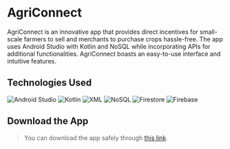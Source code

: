 # AgriConnect
AgriConnect is an innovative app that provides direct incentives for‬ small-scale farmers to sell and merchants to purchase crops hassle-free.‬ The app uses Android Studio with Kotlin and NoSQL while incorporating‬ APIs for additional functionalities. AgriConnect boasts an easy-to-use‬ interface and intuitive features.

## Technologies Used
![Android Studio](https://img.shields.io/badge/-Android_Studio-3DDC84?style=flat-square&logo=android-studio&logoColor=white)
![Kotlin](https://img.shields.io/badge/-Kotlin-7F52FF?style=flat-square&logo=kotlin&logoColor=white)
![XML](https://img.shields.io/badge/-XML-007ACC?style=flat-square&logo=xml&logoColor=white)
![NoSQL](https://img.shields.io/badge/-NoSQL-000000?style=flat-square&logo=nosql&logoColor=white)
![Firestore](https://img.shields.io/badge/-Firestore-FFA000?style=flat-square&logo=firebase&logoColor=white)
![Firebase](https://img.shields.io/badge/-Firebase-FFCA28?style=flat-square&logo=firebase&logoColor=black)

## Download the App
> You can download the app safely through [this link](./main/app-debug.apk).

